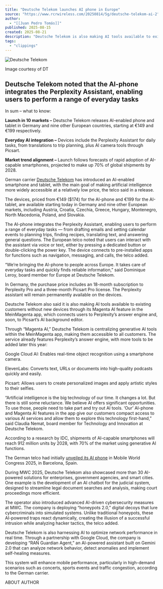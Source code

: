 ```yaml
---
title: "Deutsche Telekom launches AI phone in Europe"
source: "https://www.rcrwireless.com/20250814/5g/deutsche-telekom-ai-2"
author:
  - "[[Juan Pedro Tomás]]"
published: 2025-08-15
created: 2025-08-21
description: "Deutsche Telekom is also making AI tools available to existing customers without new devices through its Magenta AI feature."
tags:
  - "clippings"
---
```

![Deutsche Telekom](https://www.rcrwireless.com/wp-content/uploads/2025/08/AI-Phone-696x522.jpg)

Image courtesy of DT

## Deutsche Telekom noted that the AI-phone integrates the Perplexity Assistant, enabling users to perform a range of everyday tasks

In sum – what to know:

**Launch in 10 markets –** Deutsche Telekom releases AI-enabled phone and tablet in Germany and nine other European countries, starting at €149 and €199 respectively.

**Everyday AI integration –** Devices include the Perplexity Assistant for daily tasks, from translations to trip planning, plus AI camera tools through Picsart.

**Market trend alignment –** Launch follows forecasts of rapid adoption of AI-capable smartphones, projected to make up 70% of global shipments by 2028.

German carrier [Deutsche Telekom](https://www.telekom.com/en/company) has introduced an AI-enabled smartphone and tablet, with the main goal of making artificial intelligence more widely accessible at a relatively low price, the telco said in a release.

The devices, priced from €149 ($174) for the AI-phone and €199 for the AI-tablet, are available starting today in Germany and nine other European markets, including Austria, Croatia, Czechia, Greece, Hungary, Montenegro, North Macedonia, Poland, and Slovakia.

The AI-phone integrates the Perplexity Assistant, enabling users to perform a range of everyday tasks — from drafting emails and setting calendar events to planning trips, finding recipes, translating text, and answering general questions. The European telco noted that users can interact with the assistant via voice or text, either by pressing a dedicated button or double-clicking the power key. The device connects to pre-installed apps for functions such as navigation, messaging, and calls, the telco added.

“We’re bringing the AI-phone to people across Europe. It takes care of everyday tasks and quickly finds reliable information,” said Dominique Leroy, board member for Europe at Deutsche Telekom.

In Germany, the purchase price includes an 18-month subscription to Perplexity Pro and a three-month Picsart Pro license. The Perplexity assistant will remain permanently available on the devices.

Deutsche Telekom also said it is also making AI tools available to existing customers without new devices through its Magenta AI feature in the MeinMagenta app, which connects users to Perplexity’s answer engine and, soon, to Picsart’s AI background editor.

Through “Magenta AI,” Deutsche Telekom is centralizing generative AI tools within the MeinMagenta app, making them accessible to all customers. The service already features Perplexity’s answer engine, with more tools to be added later this year:

Google Cloud AI: Enables real-time object recognition using a smartphone camera.

ElevenLabs: Converts text, URLs or documents into high-quality podcasts quickly and easily.

Picsart: Allows users to create personalized images and apply artistic styles to their selfies.

“Artificial intelligence is the big technology of our time. It changes a lot. But there is still some reluctance. We believe AI offers significant opportunities. To use those, people need to take part and try out AI tools. ‘Our’ AI-phone and Magenta AI features in the app give our customers compact access to various AI services and allow them to explore this technology first-hand,” said Claudia Nemat, board member for Technology and Innovation at Deutsche Telekom.

According to a research by IDC, shipments of AI-capable smartphones will reach 912 million units by 2028, with 70% of the market using generative AI functions.

The German telco had initially [unveiled its AI phone](https://www.rcrwireless.com/20250305/carriers/deutsche-telekom-ai-mwc) in Mobile World Congress 2025, in Barcelona, Spain.

During MWC 2025, Deutsche Telekom also showcased more than 30 AI-powered solutions for enterprises, government agencies, and smart cities. One example is the development of an AI chatbot for the judicial system, designed to streamline legal document searches and analysis, making court proceedings more efficient.

The operator also introduced advanced AI-driven cybersecurity measures at MWC. The company is deploying “honeypots 2.0,” digital decoys that lure cybercriminals into simulated systems. Unlike traditional honeypots, these AI-powered traps react dynamically, creating the illusion of a successful intrusion while analyzing hacker tactics, the telco added.

Deutsche Telekom is also harnessing AI to optimize network performance in real time. Through a partnership with Google Cloud, the company is developing “RAN Guardian Agent,” an AI-powered assistant built on Gemini 2.0 that can analyze network behavior, detect anomalies and implement self-healing measures.

This system will enhance mobile performance, particularly in high-demand scenarios such as concerts, sports events and traffic congestion, according to the German carrier.

ABOUT AUTHOR
